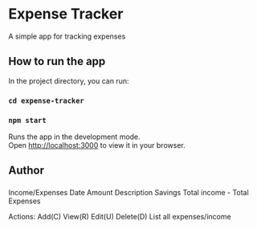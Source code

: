 # Expense Tracker

A simple app for tracking expenses

## How to run the app

In the project directory, you can run:

### `cd expense-tracker`

### `npm start`

Runs the app in the development mode.\
Open [http://localhost:3000](http://localhost:3000) to view it in your browser.

## Author

###

Income/Expenses
Date
Amount
Description
Savings
Total income - Total Expenses

Actions:
Add(C)
View(R)
Edit(U)
Delete(D)
List all expenses/income

